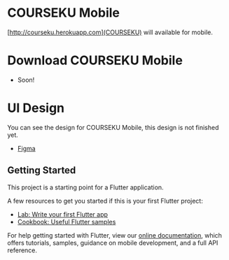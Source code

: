 # COURSEKU Mobile

[http://courseku.herokuapp.com](COURSEKU) will available for mobile.

# Download COURSEKU Mobile
- Soon!

# UI Design
You can see the design for COURSEKU Mobile, this design is not finished yet.
- [Figma](https://www.figma.com/file/3QpuOrLDPobFBIii30RBHe/Untitled?node-id=12%3A74)

## Getting Started

This project is a starting point for a Flutter application.

A few resources to get you started if this is your first Flutter project:

- [Lab: Write your first Flutter app](https://flutter.dev/docs/get-started/codelab)
- [Cookbook: Useful Flutter samples](https://flutter.dev/docs/cookbook)

For help getting started with Flutter, view our
[online documentation](https://flutter.dev/docs), which offers tutorials,
samples, guidance on mobile development, and a full API reference.
